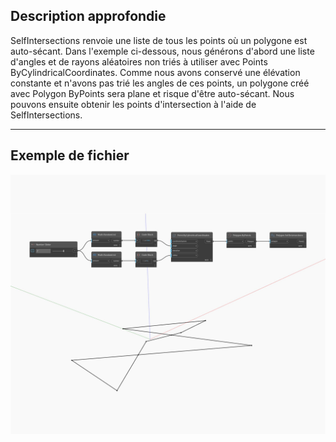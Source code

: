 ## Description approfondie
SelfIntersections renvoie une liste de tous les points où un polygone est auto-sécant. Dans l'exemple ci-dessous, nous générons d'abord une liste d'angles et de rayons aléatoires non triés à utiliser avec Points ByCylindricalCoordinates. Comme nous avons conservé une élévation constante et n'avons pas trié les angles de ces points, un polygone créé avec Polygon ByPoints sera plane et risque d'être auto-sécant. Nous pouvons ensuite obtenir les points d'intersection à l'aide de SelfIntersections.
___
## Exemple de fichier

![SelfIntersections](./Autodesk.DesignScript.Geometry.Polygon.SelfIntersections_img.jpg)

